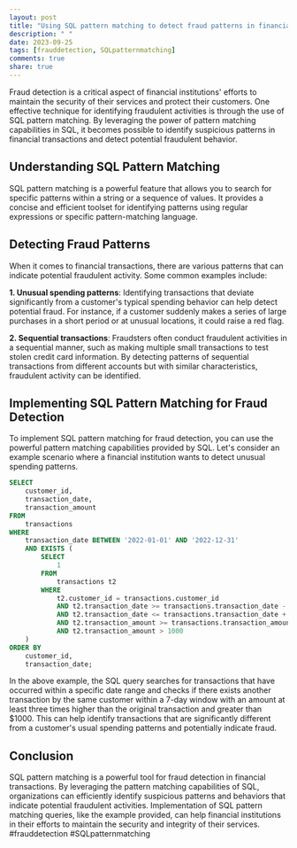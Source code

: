 ```yaml
---
layout: post
title: "Using SQL pattern matching to detect fraud patterns in financial transactions"
description: " "
date: 2023-09-25
tags: [frauddetection, SQLpatternmatching]
comments: true
share: true
---
```


Fraud detection is a critical aspect of financial institutions' efforts to maintain the security of their services and protect their customers. One effective technique for identifying fraudulent activities is through the use of SQL pattern matching. By leveraging the power of pattern matching capabilities in SQL, it becomes possible to identify suspicious patterns in financial transactions and detect potential fraudulent behavior.

## Understanding SQL Pattern Matching
SQL pattern matching is a powerful feature that allows you to search for specific patterns within a string or a sequence of values. It provides a concise and efficient toolset for identifying patterns using regular expressions or specific pattern-matching language.

## Detecting Fraud Patterns
When it comes to financial transactions, there are various patterns that can indicate potential fraudulent activity. Some common examples include:

**1. Unusual spending patterns**: Identifying transactions that deviate significantly from a customer's typical spending behavior can help detect potential fraud. For instance, if a customer suddenly makes a series of large purchases in a short period or at unusual locations, it could raise a red flag.

**2. Sequential transactions**: Fraudsters often conduct fraudulent activities in a sequential manner, such as making multiple small transactions to test stolen credit card information. By detecting patterns of sequential transactions from different accounts but with similar characteristics, fraudulent activity can be identified.

## Implementing SQL Pattern Matching for Fraud Detection
To implement SQL pattern matching for fraud detection, you can use the powerful pattern matching capabilities provided by SQL. Let's consider an example scenario where a financial institution wants to detect unusual spending patterns.

```sql
SELECT
    customer_id,
    transaction_date,
    transaction_amount
FROM
    transactions
WHERE
    transaction_date BETWEEN '2022-01-01' AND '2022-12-31'
    AND EXISTS (
        SELECT
            1
        FROM
            transactions t2
        WHERE
            t2.customer_id = transactions.customer_id
            AND t2.transaction_date >= transactions.transaction_date - INTERVAL '7 days'
            AND t2.transaction_date <= transactions.transaction_date + INTERVAL '7 days'
            AND t2.transaction_amount >= transactions.transaction_amount * 3
            AND t2.transaction_amount > 1000
    )
ORDER BY
    customer_id,
    transaction_date;
```

In the above example, the SQL query searches for transactions that have occurred within a specific date range and checks if there exists another transaction by the same customer within a 7-day window with an amount at least three times higher than the original transaction and greater than $1000. This can help identify transactions that are significantly different from a customer's usual spending patterns and potentially indicate fraud.

## Conclusion
SQL pattern matching is a powerful tool for fraud detection in financial transactions. By leveraging the pattern matching capabilities of SQL, organizations can efficiently identify suspicious patterns and behaviors that indicate potential fraudulent activities. Implementation of SQL pattern matching queries, like the example provided, can help financial institutions in their efforts to maintain the security and integrity of their services. #frauddetection #SQLpatternmatching